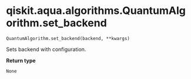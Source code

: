 # qiskit.aqua.algorithms.QuantumAlgorithm.set\_backend

`QuantumAlgorithm.set_backend(backend, **kwargs)`

Sets backend with configuration.

**Return type**

`None`

